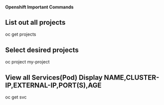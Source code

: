 #### Openshift Important Commands

## List out all projects
oc get projects

## Select desired projects
oc project my-project

## View all Services(Pod) Display NAME,CLUSTER-IP,EXTERNAL-IP,PORT(S),AGE
oc get svc
